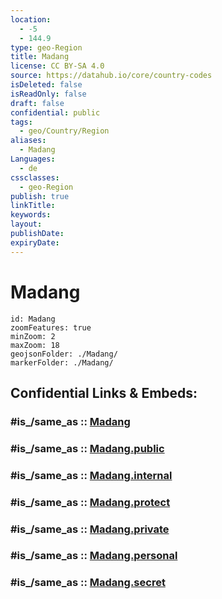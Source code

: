 ```yaml
---
location:
  - -5
  - 144.9
type: geo-Region
title: Madang
license: CC BY-SA 4.0
source: https://datahub.io/core/country-codes
isDeleted: false
isReadOnly: false
draft: false
confidential: public
tags:
  - geo/Country/Region
aliases:
  - Madang
Languages:
  - de
cssclasses:
  - geo-Region
publish: true
linkTitle:
keywords:
layout:
publishDate:
expiryDate:
---
```


# Madang

```leaflet
id: Madang
zoomFeatures: true 
minZoom: 2 
maxZoom: 18
geojsonFolder: ./Madang/
markerFolder: ./Madang/
```


## Confidential Links & Embeds: 

### #is_/same_as :: [Madang](/_Standards/Earth/Continent/Asia/Asia~South~East/Malay_Archipelago/Papua-New_Guinea/Provinces~Papua/Madang.md) 

### #is_/same_as :: [Madang.public](/_public/Earth/Continent/Asia/Asia~South~East/Malay_Archipelago/Papua-New_Guinea/Provinces~Papua/Madang.public.md) 

### #is_/same_as :: [Madang.internal](/_internal/Earth/Continent/Asia/Asia~South~East/Malay_Archipelago/Papua-New_Guinea/Provinces~Papua/Madang.internal.md) 

### #is_/same_as :: [Madang.protect](/_protect/Earth/Continent/Asia/Asia~South~East/Malay_Archipelago/Papua-New_Guinea/Provinces~Papua/Madang.protect.md) 

### #is_/same_as :: [Madang.private](/_private/Earth/Continent/Asia/Asia~South~East/Malay_Archipelago/Papua-New_Guinea/Provinces~Papua/Madang.private.md) 

### #is_/same_as :: [Madang.personal](/_personal/Earth/Continent/Asia/Asia~South~East/Malay_Archipelago/Papua-New_Guinea/Provinces~Papua/Madang.personal.md) 

### #is_/same_as :: [Madang.secret](/_secret/Earth/Continent/Asia/Asia~South~East/Malay_Archipelago/Papua-New_Guinea/Provinces~Papua/Madang.secret.md)

